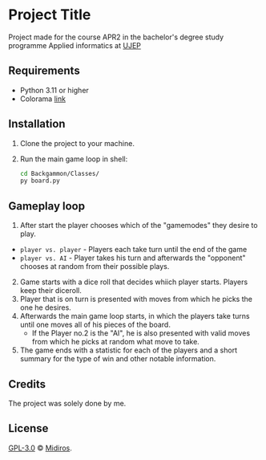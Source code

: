 # Project Title

Project made for the course APR2 in the bachelor's degree study programme Applied informatics at [UJEP](https://ujep.cz)

## Requirements

- Python 3.11 or higher
- Colorama [link](https://pypi.org/project/colorama/)

## Installation

1. Clone the project to your machine.
2. Run the main game loop in shell:

   ```sh
   cd Backgammon/Classes/
   py board.py
   ```

## Gameplay loop
1. After start the player chooses which of the "gamemodes" they desire to play.
- `player vs. player` - Players each take turn until the end of the game
- `player vs. AI` -  Player takes his turn and afterwards the "opponent" chooses at random from their possible plays.

2. Game starts with a dice roll that decides whiich player starts. Players keep their diceroll.
3. Player that is on turn is presented with moves from which he picks the one he desires. 
4. Afterwards the main game loop starts, in which the players take turns until one moves all of his pieces of the board.
   * If the Player no.2 is the "AI", he is also presented with valid moves from which he picks at random what move to take.
5. The game ends with a statistic for each of the players and a short summary for the type of win and other notable information.

## Credits

The project was solely done by me.

## License

[GPL-3.0](LICENSE) © [Midiros](https://github.com/Midiros).
